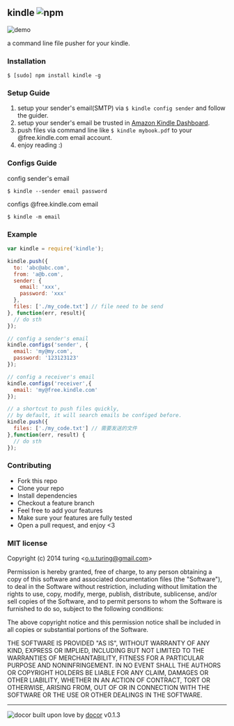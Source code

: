 ## kindle ![npm](https://badge.fury.io/js/kindle.png)

![demo](http://ww3.sinaimg.cn/large/61ff0de3gw1e6wsmhtwdgj20jv0eddh9.jpg)

a command line file pusher for your kindle.

### Installation
```
$ [sudo] npm install kindle -g
```

### Setup Guide

1. setup your sender's email(SMTP) via `$ kindle config sender` and follow the guider.
2. setup your sender's email be trusted in [Amazon Kindle Dashboard](#/#).
3. push files via command line like `$ kindle mybook.pdf` to your @free.kindle.com email account.
3. enjoy reading :)

### Configs Guide

config sender's email
```
$ kindle --sender email password
```
configs @free.kindle.com email
```
$ kindle -m email
```

### Example

```javascript
var kindle = require('kindle');

kindle.push({
  to: 'abc@abc.com',
  from: 'a@b.com',
  sender: {
    email: 'xxx',
    password: 'xxx'
  },
  files: ['./my_code.txt'] // file need to be send
}, function(err, result){
  // do sth
});

// config a sender's email
kindle.configs('sender', {
  email: 'my@my.com',
  password: '123123123'
});

// config a receiver's email
kindle.configs('receiver',{
  email: 'my@free.kindle.com'
});

// a shortcut to push files quickly,
// by default, it will search emails be configed before.
kindle.push({
  files: ['./my_code.txt'] // 需要发送的文件
},function(err, result) {
  // do sth
});
```

### Contributing
- Fork this repo
- Clone your repo
- Install dependencies
- Checkout a feature branch
- Feel free to add your features
- Make sure your features are fully tested
- Open a pull request, and enjoy <3

### MIT license
Copyright (c) 2014 turing &lt;o.u.turing@gmail.com&gt;

Permission is hereby granted, free of charge, to any person obtaining a copy
of this software and associated documentation files (the &quot;Software&quot;), to deal
in the Software without restriction, including without limitation the rights
to use, copy, modify, merge, publish, distribute, sublicense, and/or sell
copies of the Software, and to permit persons to whom the Software is
furnished to do so, subject to the following conditions:

The above copyright notice and this permission notice shall be included in
all copies or substantial portions of the Software.

THE SOFTWARE IS PROVIDED &quot;AS IS&quot;, WITHOUT WARRANTY OF ANY KIND, EXPRESS OR
IMPLIED, INCLUDING BUT NOT LIMITED TO THE WARRANTIES OF MERCHANTABILITY,
FITNESS FOR A PARTICULAR PURPOSE AND NONINFRINGEMENT. IN NO EVENT SHALL THE
AUTHORS OR COPYRIGHT HOLDERS BE LIABLE FOR ANY CLAIM, DAMAGES OR OTHER
LIABILITY, WHETHER IN AN ACTION OF CONTRACT, TORT OR OTHERWISE, ARISING FROM,
OUT OF OR IN CONNECTION WITH THE SOFTWARE OR THE USE OR OTHER DEALINGS IN
THE SOFTWARE.

---
![docor](https://cdn1.iconfinder.com/data/icons/windows8_icons_iconpharm/26/doctor.png)
built upon love by [docor](https://github.com/turingou/docor.git) v0.1.3